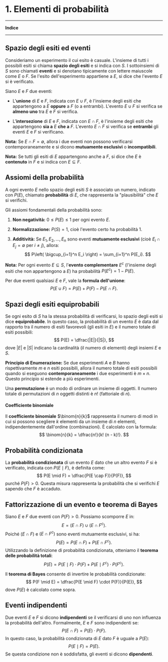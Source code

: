 # 1. Elementi di probabilità

---
**Indice**

---

## Spazio degli esiti ed eventi

Consideriamo un esperimento il cui esito è casuale. L'insieme di tutti i possibili esiti si chiama **spazio degli esiti** e si indica con $S$. I sottoinsiemi di $S$ sono chiamati **eventi** e si denotano tipicamente con lettere maiuscole come $E$ o $F$. Se l'esito dell'esperimento appartiene a $E$, si dice che l'evento $E$ si è verificato.

Siano $E$ e $F$ due eventi:

- L'**unione** di $E$ e $F$, indicata con $E \cup F$, è l'insieme degli esiti che appartengono a $E$ **oppure** a $F$ (o a entrambi). L'evento $E \cup F$ si verifica se **almeno uno** tra $E$ e $F$ si verifica.

- L'**intersezione** di $E$ e $F$, indicata con $E \cap F$, è l'insieme degli esiti che appartengono **sia a** $E$ **che a** $F$. L'evento $E \cap F$ si verifica se **entrambi** gli eventi $E$ e $F$ si verificano.

**Nota:** Se $E \cap F = \emptyset$, allora i due eventi non possono verificarsi contemporaneamente e si dicono **mutuamente esclusivi** o **incompatibili**.

**Nota:** Se tutti gli esiti di $E$ appartengono anche a $F$, si dice che $E$ è **contenuto** in $F$ e si indica con $E \subseteq F$.

## Assiomi della probabilità

A ogni evento $E$ nello spazio degli esiti $S$ è associato un numero, indicato con $P(E)$, chiamato **probabilità** di $E$, che rappresenta la "plausibilità" che $E$ si verifichi.

Gli assiomi fondamentali della probabilità sono:

1. **Non negatività:** $0 \leq P(E) \leq 1$ per ogni evento $E$.

2. **Normalizzazione:** $P(S) = 1$, cioè l'evento certo ha probabilità 1.

3. **Additività:** Se $E_1, E_2, \dots, E_n$ sono eventi **mutuamente esclusivi** (cioè $E_i \cap E_j = \emptyset$ per $i \neq j$), allora:
   $$
   P\left( \bigcup_{i=1}^n E_i \right) = \sum_{i=1}^n P(E_i).
   $$

**Nota:** Per ogni evento $E \subseteq S$, l'**evento complementare** $E^c$ (l'insieme degli esiti che non appartengono a $E$) ha probabilità $P(E^c) = 1 - P(E)$.

Per due eventi qualsiasi $E$ e $F$, vale la **formula dell'unione**:
$$
P(E \cup F) = P(E) + P(F) - P(E \cap F).
$$

## Spazi degli esiti equiprobabili

Se ogni esito di $S$ ha la stessa probabilità di verificarsi, lo spazio degli esiti si dice **equiprobabile**. In questo caso, la probabilità di un evento $E$ è data dal rapporto tra il numero di esiti favorevoli (gli esiti in $E$) e il numero totale di esiti possibili:
$$
P(E) = \dfrac{|E|}{|S|},
$$
dove $|E|$ e $|S|$ indicano la cardinalità (il numero di elementi) degli insiemi $E$ e $S$.

**Principio di Enumerazione:** Se due esperimenti $A$ e $B$ hanno rispettivamente $m$ e $n$ esiti possibili, allora il numero totale di esiti possibili quando si eseguono **contemporaneamente** i due esperimenti è $m \times n$. Questo principio si estende a più esperimenti.

Una **permutazione** è un modo di ordinare un insieme di oggetti. Il numero totale di permutazioni di $n$ oggetti distinti è $n!$ (fattoriale di $n$).

#### Coefficiente binomiale

Il **coefficiente binomiale** $\binom{n}{k}$ rappresenta il numero di modi in cui si possono scegliere $k$ elementi da un insieme di $n$ elementi, indipendentemente dall'ordine (combinazioni). È calcolato con la formula:
$$
\binom{n}{k} = \dfrac{n!}{k! (n - k)!}.
$$

## Probabilità condizionata

La **probabilità condizionata** di un evento $E$ dato che un altro evento $F$ si è verificato, indicata con $P(E \mid F)$, è definita come:
$$
P(E \mid F) = \dfrac{P(E \cap F)}{P(F)},
$$
purché $P(F) > 0$. Questa misura rappresenta la probabilità che si verifichi $E$ sapendo che $F$ è accaduto.

## Fattorizzazione di un evento e teorema di Bayes

Siano $E$ e $F$ due eventi con $P(F) > 0$. Possiamo scomporre $E$ in:
$$
E = (E \cap F) \cup (E \cap F^c).
$$
Poiché $(E \cap F)$ e $(E \cap F^c)$ sono eventi mutuamente esclusivi, si ha:
$$
P(E) = P(E \cap F) + P(E \cap F^c).
$$
Utilizzando la definizione di probabilità condizionata, otteniamo il **teorema delle probabilità totali**:
$$
P(E) = P(E \mid F) \cdot P(F) + P(E \mid F^c) \cdot P(F^c).
$$

Il **teorema di Bayes** consente di invertire le probabilità condizionate:
$$
P(F \mid E) = \dfrac{P(E \mid F) \cdot P(F)}{P(E)},
$$
dove $P(E)$ è calcolato come sopra.

## Eventi indipendenti

Due eventi $E$ e $F$ si dicono **indipendenti** se il verificarsi di uno non influenza la probabilità dell'altro. Formalmente, $E$ e $F$ sono indipendenti se:
$$
P(E \cap F) = P(E) \cdot P(F).
$$
In questo caso, la probabilità condizionata di $E$ dato $F$ è uguale a $P(E)$:
$$
P(E \mid F) = P(E).
$$
Se questa condizione non è soddisfatta, gli eventi si dicono **dipendenti**.